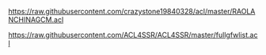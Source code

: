 https://raw.githubusercontent.com/crazystone19840328/acl/master/RAOLANCHINAGCM.acl


https://raw.githubusercontent.com/ACL4SSR/ACL4SSR/master/fullgfwlist.acl
